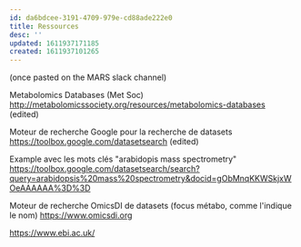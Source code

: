 ```yaml
---
id: da6bdcee-3191-4709-979e-cd88ade222e0
title: Ressources
desc: ''
updated: 1611937171185
created: 1611937101265
---
```


(once pasted on the MARS slack channel)

Metabolomics Databases (Met Soc) http://metabolomicssociety.org/resources/metabolomics-databases (edited) 

Moteur de recherche Google pour la recherche de datasets https://toolbox.google.com/datasetsearch (edited) 

Example avec les mots clés "arabidopis mass spectrometry" https://toolbox.google.com/datasetsearch/search?query=arabidopsis%20mass%20spectrometry&docid=gObMnqKKWSkjxWOeAAAAAA%3D%3D

Moteur de recherche OmicsDI de datasets (focus métabo, comme l'indique le nom) https://www.omicsdi.org

https://www.ebi.ac.uk/